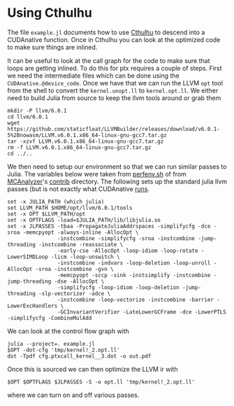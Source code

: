 # Using Cthulhu

The file `example.jl` documents how to use [Cthulhu][1] to descend into a
CUDAnative function.  Once in Cthulhu you can look at the optimized code to
make sure things are inlined.

It can be useful to look at the call graph for the code to make sure that loops
are getting inlined.  To do this for ptx requires a couple of steps.  First we
need the intermediate files which can be done using the `CUDAnative.@device_code`.
Once we have that we can run the LLVM `opt` tool from the shell to convert the
`kernel.unopt.ll` to `kernel.opt.ll`.  We either need to build Julia from
source to keep the llvm tools around or grab them

```
mkdir -P llvm/6.0.1
cd llvm/6.0.1
wget https://github.com/staticfloat/LLVMBuilder/releases/download/v6.0.1-5%2Bnowasm/LLVM.v6.0.1.x86_64-linux-gnu-gcc7.tar.gz
tar -xzvf LLVM.v6.0.1.x86_64-linux-gnu-gcc7.tar.gz
rm -f LLVM.v6.0.1.x86_64-linux-gnu-gcc7.tar.gz
cd ../..
```

We then need to setup our environment so that we can run similar passes to
Julia.  The variables below were taken from [perfenv.sh][4] of from
[MCAnalyzer][2]'s [contrib][3] directory.  The following sets up the standard
julia llvm passes (but is not exactly what CUDAnative [runs][5].

```
set -x JULIA_PATH (which julia)
set LLVM_PATH $HOME/opt/llvm/6.0.1/tools
set -x OPT $LLVM_PATH/opt
set -x OPTFLAGS -load=$JULIA_PATH/lib/libjulia.so
set -x JLPASSES -tbaa -PropagateJuliaAddrspaces -simplifycfg -dce -sroa -memcpyopt -always-inline -AllocOpt \
                -instcombine -simplifycfg -sroa -instcombine -jump-threading -instcombine -reassociate \
                -early-cse -AllocOpt -loop-idiom -loop-rotate -LowerSIMDLoop -licm -loop-unswitch \
                -instcombine -indvars -loop-deletion -loop-unroll -AllocOpt -sroa -instcombine -gvn \
                -memcpyopt -sccp -sink -instsimplify -instcombine -jump-threading -dse -AllocOpt \
                -simplifycfg -loop-idiom -loop-deletion -jump-threading -slp-vectorizer -adce \
                -instcombine -loop-vectorize -instcombine -barrier -LowerExcHandlers \
                -GCInvariantVerifier -LateLowerGCFrame -dce -LowerPTLS -simplifycfg -CombineMulAdd
```

We can look at the control flow graph with

```
julia --project=. example.jl
$OPT -dot-cfg 'tmp/kernel!_2.opt.ll'
dot -Tpdf cfg.ptxcall_kernel__3.dot -o out.pdf
```

Once this is sourced we can then optimize the LLVM ir with

```
$OPT $OPTFLAGS $JLPASSES -S -o opt.ll 'tmp/kernel!_2.opt.ll'
```

where we can turn on and off various passes.


[1]: https://github.com/JuliaDebug/Cthulhu.jl
[2]: https://github.com/vchuravy/MCAnalyzer.jl
[3]: https://github.com/vchuravy/MCAnalyzer.jl/tree/d900fd11e3c9bcd1f574e74aeaa66709273ff1b7/contrib
[4]: https://github.com/vchuravy/MCAnalyzer.jl/blob/d900fd11e3c9bcd1f574e74aeaa66709273ff1b7/contrib/perfenv.sh
[5]: https://github.com/JuliaGPU/CUDAnative.jl/blob/e28c5f07cd2dae78a41d0d67ea2dfd4b374a92fe/src/compiler/optim.jl#L3
